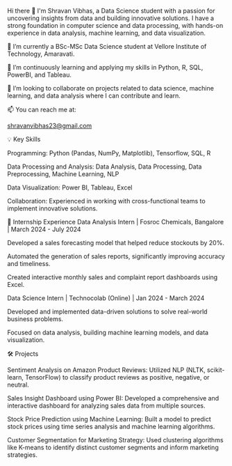 Hi there 👋
I'm Shravan Vibhas, a Data Science student with a passion for uncovering insights from data and building innovative solutions. I have a strong foundation in computer science and data processing, with hands-on experience in data analysis, machine learning, and data visualization. 





🔭 I’m currently a BSc-MSc Data Science student at Vellore Institute of Technology, Amaravati. 

🌱 I’m continuously learning and applying my skills in Python, R, SQL, PowerBI, and Tableau. 

👯 I’m looking to collaborate on projects related to data science, machine learning, and data analysis where I can contribute and learn.

📫 You can reach me at: 

shravanvibhas23@gmail.com 

💡 Key Skills

Programming: Python (Pandas, NumPy, Matplotlib), Tensorflow, SQL, R 


Data Processing and Analysis: Data Analysis, Data Processing, Data Preprocessing, Machine Learning, NLP 


Data Visualization: Power BI, Tableau, Excel 


Collaboration: Experienced in working with cross-functional teams to implement innovative solutions. 




🚀 Internship Experience
Data Analysis Intern | Fosroc Chemicals, Bangalore | March 2024 - July 2024



Developed a sales forecasting model that helped reduce stockouts by 20%. 

Automated the generation of sales reports, significantly improving accuracy and timeliness. 

Created interactive monthly sales and complaint report dashboards using Excel. 

Data Science Intern | Technocolab (Online) | Jan 2024 - March 2024



Developed and implemented data-driven solutions to solve real-world business problems. 

Focused on data analysis, building machine learning models, and data visualization. 

🛠️ Projects

Sentiment Analysis on Amazon Product Reviews: Utilized NLP (NLTK, scikit-learn, TensorFlow) to classify product reviews as positive, negative, or neutral. 


Sales Insight Dashboard using Power BI: Developed a comprehensive and interactive dashboard for analyzing sales data from multiple sources. 


Stock Price Prediction using Machine Learning: Built a model to predict stock prices using time series analysis and machine learning algorithms. 


Customer Segmentation for Marketing Strategy: Used clustering algorithms like K-means to identify distinct customer segments and inform marketing strategies.
